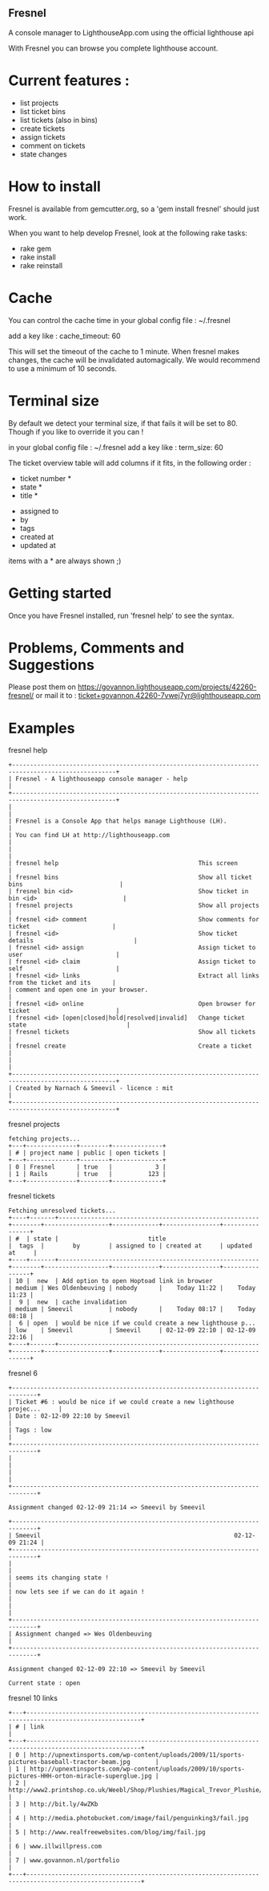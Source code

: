 Fresnel 
--------------

A console manager to LighthouseApp.com using the official lighthouse api

With Fresnel you can browse you complete lighthouse account.

Current features :
==================

- list projects
- list ticket bins
- list tickets (also in bins)
- create tickets
- assign tickets
- comment on tickets
- state changes


How to install
==============

Fresnel is available from gemcutter.org, so a 'gem install fresnel' should just work.

When you want to help develop Fresnel, look at the following rake tasks:

* rake gem
* rake install
* rake reinstall

Cache
=====

You can control the cache time in your global config file : ~/.fresnel

add a key like :
    cache_timeout: 60

This will set the timeout of the cache to 1 minute.
When fresnel makes changes, the cache will be invalidated automagically.
We would recommend to use a minimum of 10 seconds.

Terminal size
=============

By default we detect your terminal size,
if that fails it will be set to 80.
Though if you like to override it you can !

in your global config file : ~/.fresnel
add a key like :
    term_size: 60

The ticket overview table will add columns if it fits, in the following order :

* ticket number *
* state *
* title *
- assigned to
- by
- tags
- created at
- updated at

items with a * are always shown ;)

Getting started
===============

Once you have Fresnel installed, run 'fresnel help' to see the syntax.

Problems, Comments and Suggestions
==================================

Please post them on https://govannon.lighthouseapp.com/projects/42260-fresnel/
or mail it to : ticket+govannon.42260-7vwej7yr@lighthouseapp.com

Examples
========

fresnel help

    +---------------------------------------------------------------------------------------------------+
    | Fresnel - A lighthouseapp console manager - help                                                  |
    +---------------------------------------------------------------------------------------------------+
    |                                                                                                   |
    | Fresnel is a Console App that helps manage Lighthouse (LH).                                       |
    | You can find LH at http://lighthouseapp.com                                                       |
    |                                                                                                   |
    | fresnel help                                       This screen                                    |
    | fresnel bins                                       Show all ticket bins                           |
    | fresnel bin <id>                                   Show ticket in bin <id>                        |
    | fresnel projects                                   Show all projects                              |
    | fresnel <id> comment                               Show comments for ticket                       |
    | fresnel <id>                                       Show ticket details                            |
    | fresnel <id> assign                                Assign ticket to user                          |
    | fresnel <id> claim                                 Assign ticket to self                          |
    | fresnel <id> links                                 Extract all links from the ticket and its      |
    | comment and open one in your browser.                                                             |
    | fresnel <id> online                                Open browser for ticket                        |
    | fresnel <id> [open|closed|hold|resolved|invalid]   Change ticket state                            |
    | fresnel tickets                                    Show all tickets                               |
    | fresnel create                                     Create a ticket                                |
    |                                                                                                   |
    +---------------------------------------------------------------------------------------------------+
    | Created by Narnach & Smeevil - licence : mit                                                      |
    +---------------------------------------------------------------------------------------------------+

fresnel projects

    fetching projects...
    +---+--------------+--------+--------------+
    | # | project name | public | open tickets |
    +---+--------------+--------+--------------+
    | 0 | Fresnel      | true   |            3 |
    | 1 | Rails        | true   |          123 |
    +---+--------------+--------+--------------+


fresnel tickets

    Fetching unresolved tickets...
    +----+-------+--------------------------------------------------------+--------+------------------+-------------+----------------+----------------+
    | #  | state |                         title                          |  tags  |        by        | assigned to | created at     | updated at     |
    +----+-------+--------------------------------------------------------+--------+------------------+-------------+----------------+----------------+
    | 10 |  new  | Add option to open Hoptoad link in browser             | medium | Wes Oldenbeuving | nobody      |    Today 11:22 |    Today 11:23 |
    |  9 |  new  | cache invalidation                                     | medium | Smeevil          | nobody      |    Today 08:17 |    Today 08:18 |
    |  6 | open  | would be nice if we could create a new lighthouse p... | low    | Smeevil          | Smeevil     | 02-12-09 22:10 | 02-12-09 22:16 |
    +----+-------+--------------------------------------------------------+--------+------------------+-------------+----------------+----------------+

fresnel 6

    +-----------------------------------------------------------------------------+
    | Ticket #6 : would be nice if we could create a new lighthouse projec...     |
    | Date : 02-12-09 22:10 by Smeevil                                            |
    | Tags : low                                                                  |
    +-----------------------------------------------------------------------------+
    |                                                                             |
    |                                                                             |
    +-----------------------------------------------------------------------------+

    Assignment changed 02-12-09 21:14 => Smeevil by Smeevil

    +-----------------------------------------------------------------------------+
    | Smeevil                                                      02-12-09 21:24 |
    +-----------------------------------------------------------------------------+
    |                                                                             |
    | seems its changing state !                                                  |
    | now lets see if we can do it again !                                        |
    |                                                                             |
    +-----------------------------------------------------------------------------+
    | Assignment changed => Wes Oldenbeuving                                      |
    +-----------------------------------------------------------------------------+

    Assignment changed 02-12-09 22:10 => Smeevil by Smeevil

    Current state : open

fresnel 10 links

    +---+------------------------------------------------------------------------------------------------------+
    | # | link                                                                                                 |
    +---+------------------------------------------------------------------------------------------------------+
    | 0 | http://upnextinsports.com/wp-content/uploads/2009/11/sports-pictures-baseball-tractor-beam.jpg       |
    | 1 | http://upnextinsports.com/wp-content/uploads/2009/10/sports-pictures-HHH-orton-miracle-superglue.jpg |
    | 2 | http://www2.printshop.co.uk/Weebl/Shop/Plushies/Magical_Trevor_Plushie/Product.html                  |
    | 3 | http://bit.ly/4wZKb                                                                                  |
    | 4 | http://media.photobucket.com/image/fail/penguinking3/fail.jpg                                        |
    | 5 | http://www.realfreewebsites.com/blog/img/fail.jpg                                                    |
    | 6 | www.illwillpress.com                                                                                 |
    | 7 | www.govannon.nl/portfolio                                                                            |
    +---+------------------------------------------------------------------------------------------------------+

